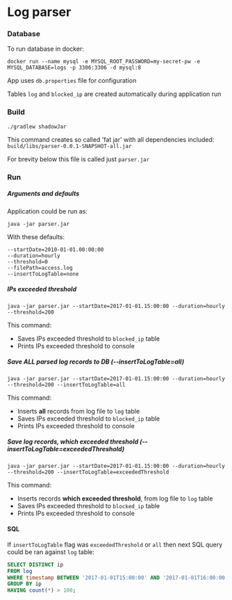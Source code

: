 # Log parser

### Database

To run database in docker:

    docker run --name mysql -e MYSQL_ROOT_PASSWORD=my-secret-pw -e MYSQL_DATABASE=logs -p 3306:3306 -d mysql:8

App uses `db.properties` file for configuration

Tables `log` and `blocked_ip` are created automatically during application run

### Build

`./gradlew shadowJar`

This command creates so called 'fat jar' with all dependencies included: `build/libs/parser-0.0.1-SNAPSHOT-all.jar`

For brevity below this file is called just `parser.jar`

### Run 

##### Arguments and defaults
Application could be run as:
    
    java -jar parser.jar
    
With these defaults:
```
--startDate=2010-01-01.00:00:00
--duration=hourly
--threshold=0
--filePath=access.log
--insertToLogTable=none
```

##### IPs exceeded threshold

    java -jar parser.jar --startDate=2017-01-01.15:00:00 --duration=hourly --threshold=200

This command:
- Saves IPs exceeded threshold to `blocked_ip` table
- Prints IPs exceeded threshold to console

##### Save ALL parsed log records  to  DB (--insertToLogTable=all)

    java -jar parser.jar --startDate=2017-01-01.15:00:00 --duration=hourly --threshold=200 --insertToLogTable=all

This command:
- Inserts **all** records from log file to `log` table
- Saves IPs exceeded threshold to `blocked_ip` table
- Prints IPs exceeded threshold to console

##### Save log records, which exceeded threshold (--insertToLogTable=exceededThreshold)

    java -jar parser.jar --startDate=2017-01-01.15:00:00 --duration=hourly --threshold=200 --insertToLogTable=exceededThreshold

This command:
- Inserts records **which exceeded threshold**, from log file to `log` table
- Saves IPs exceeded threshold to `blocked_ip` table
- Prints IPs exceeded threshold to console

#### SQL

If `insertToLogTable` flag was `exceededThreshold` or `all` then next SQL query could be ran  against `log` table:

```sql
SELECT DISTINCT ip
FROM log
WHERE timestamp BETWEEN '2017-01-01T15:00:00' AND '2017-01-01T16:00:00'
GROUP BY ip
HAVING count(*) > 100;
```
